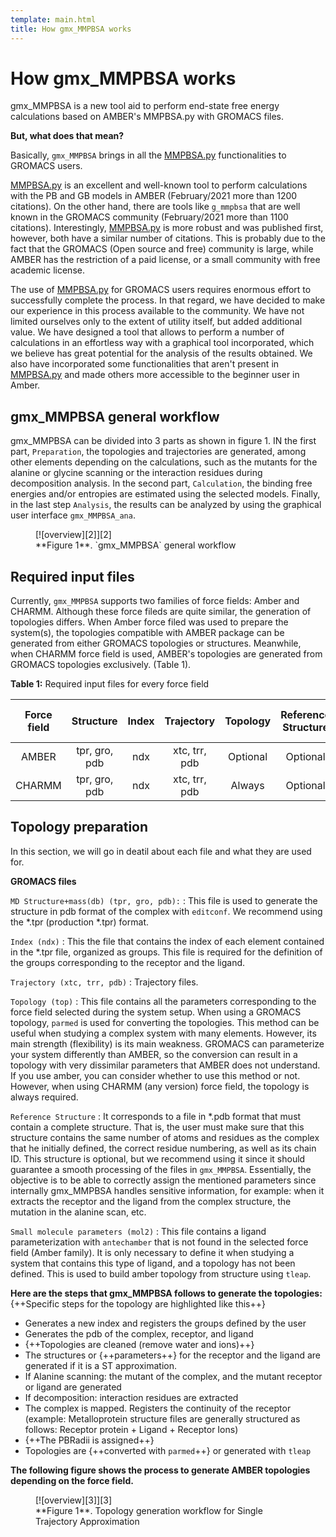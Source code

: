 ```yaml
---
template: main.html
title: How gmx_MMPBSA works
---
```


# How gmx_MMPBSA works

gmx_MMPBSA is a new tool aid to perform end-state free energy calculations based on AMBER's MMPBSA.py with GROMACS 
files.

**But, what does that mean?**

Basically, `gmx_MMPBSA` brings in all the [MMPBSA.py][1] functionalities to GROMACS users. 

[MMPBSA.py][1] is an excellent and well-known tool to perform calculations with the PB and GB models in 
AMBER (February/2021 more than 1200 citations). On the other hand, there are tools like `g_mmpbsa` that are well 
known in the GROMACS community (February/2021 more than 1100 citations). Interestingly, [MMPBSA.py][1] is more robust 
and was published first, however, both have a similar number of citations. This is probably due to the fact that the 
GROMACS (Open source and free) community is large, while AMBER has the restriction of a paid license, or a small 
community with free academic license.

The use of [MMPBSA.py][1] for GROMACS users requires enormous effort to successfully complete the process. In that 
regard, we have decided to make our experience in this process available to the community. We have 
not limited ourselves only to the extent of utility itself, but added additional value. We have designed a tool that 
allows to perform a number of calculations in an effortless way with a graphical tool incorporated, which we believe 
has great potential for the analysis of the results obtained. We also have incorporated some functionalities that aren't
present in [MMPBSA.py][1] and made others more accessible to the beginner user in Amber.


## gmx_MMPBSA general workflow

gmx_MMPBSA can be divided into 3 parts as shown in figure 1. IN the first part, `Preparation`, the topologies 
and trajectories are generated, among other elements depending on the calculations, such as the mutants for the 
alanine or glycine scanning or the interaction residues during decomposition analysis. In the second part, `Calculation`,
the binding free energies and/or entropies are estimated using the selected models. Finally, in the last step `Analysis`,
the results can be analyzed by using the graphical user interface `gmx_MMPBSA_ana`.


<figure markdown="1">
[![overview][2]][2]
  <figcaption markdown="1">
  **Figure 1**. `gmx_MMPBSA` general workflow
  </figcaption>
</figure>

[2]: assets/images/workflow.svg

[comment]: <> (![Placeholder]&#40;assets/images/workflow.svg&#41;)

[comment]: <> (**Figure 1:** gmx_MMPBSA general workflow)

## Required input files

Currently, `gmx_MMPBSA` supports two families of force fields: Amber and CHARMM. Although these force fileds are quite 
similar, the generation of topologies differs. When Amber force filed was used to prepare the system(s), the topologies 
compatible with AMBER package can be generated from either GROMACS topologies or structures. Meanwhile, when CHARMM force
field is used, AMBER's topologies are generated from GROMACS topologies exclusively. (Table 1).

**Table 1:** Required input files for every force field 

| Force field |   Structure   | Index |  Trajectory   | Topology | Reference Structure | Small Molecule Mol2 |
|:-----------:|:-------------:|:-----:|:-------------:|:--------:|:-------------------:|:-------------------:|
|    AMBER    | tpr, gro, pdb |  ndx  | xtc, trr, pdb | Optional |      Optional       |   Only if not top   |
|   CHARMM    | tpr, gro, pdb |  ndx  | xtc, trr, pdb |  Always  |      Optional       |         No          |

## Topology preparation

In this section, we will go in deatil about each file and what they are used for.

**GROMACS files**

`MD Structure+mass(db) (tpr, gro, pdb):`
:   This file is used to generate the structure in pdb format of the complex with `editconf`. We recommend using the 
    *.tpr (production *.tpr) format.

`Index (ndx)` 
:   This the file that contains the index of each element contained in the *.tpr file, organized as groups. This file 
    is required for the definition of the groups corresponding to the receptor and the ligand.

`Trajectory (xtc, trr, pdb)`
:   Trajectory files.

`Topology (top)`
:   This file contains all the parameters corresponding to the force field selected during the system setup. When using 
    a GROMACS topology, `parmed` is used for converting the topologies. This method can be useful when studying a 
    complex system with many elements. However, its main strength (flexibility) is its 
    main weakness. GROMACS can parameterize your system differently than AMBER, so the conversion can result in a 
    topology with very dissimilar parameters that AMBER does not understand. If you use amber, you can consider whether 
    to use this method or not. However, when using CHARMM (any version) force field, the topology is always required. 

`Reference Structure`
:   It corresponds to a file in *.pdb format that must contain a complete structure. That is, the user must make sure 
    that this structure contains the same number of atoms and residues as the complex that he initially defined, the 
    correct residue numbering, as well as its chain ID. This structure is optional, but we recommend using it since it 
    should guarantee a smooth processing of the files in `gmx_MMPBSA`. 
    Essentially, the objective is to be able to correctly assign the mentioned parameters since internally 
    gmx_MMPBSA handles sensitive information, for example: when it extracts the receptor and the ligand from the 
    complex structure, the mutation in the alanine scan, etc.

`Small molecule parameters (mol2)`
:   This file contains a ligand parameterization with `antechamber` that is not found in the selected force field 
    (Amber family). It is only necessary to define it when studying a system that contains this type of ligand, and a
    topology has not been defined. This is used to build amber topology from structure using `tleap`.

**Here are the steps that gmx_MMPBSA follows to generate the topologies:**
{++Specific steps for the topology are highlighted like this++}

- Generates a new index and registers the groups defined by the user
- Generates the pdb of the complex, receptor, and ligand
- {++Topologies are cleaned (remove water and ions)++}
- The structures or {++parameters++} for the receptor and the ligand are generated if it is a ST approximation.
- If Alanine scanning: the mutant of the complex, and the mutant receptor or ligand are generated
- If decomposition: interaction residues are extracted
- The complex is mapped. Registers the continuity of the receptor (example: Metalloprotein structure files are 
  generally structured as follows: Receptor protein + Ligand + Receptor Ions)
- {++The PBRadii is assigned++}
- Topologies are {++converted with `parmed`++} or generated with `tleap`

[1]: https://pubs.acs.org/doi/10.1021/ct300418h

**The following figure shows the process to generate AMBER topologies depending on the force field.** 



<figure markdown="1">
[![overview][3]][3]
  <figcaption markdown="1">
  **Figure 1**. Topology generation workflow for Single Trajectory Approximation
  </figcaption>
</figure>

[3]: assets/images/topgeneration.svg